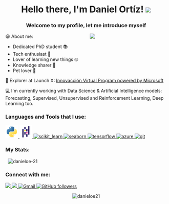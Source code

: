 <h1 align = "center"> Hello there, I'm Daniel Ortíz!  <img src="https://github.com/DanielOe-21/DanielOe21/blob/main/images/waving_hand.gif" width="40px"></h1>
<h3 align="center"> Welcome to my profile, let me introduce myself</h3>
<img align='right' src="https://github.com/DanielOe21/DanielOe21/blob/main/images/cuadrado.svg" width="240px">
😀 About me:

- Dedicated PhD student 📚
- Tech enthusiast 📱
- Lover of learning new things 🤓
- Knowledge sharer 🧠
- Pet lover 🐾

🚀 Explorer at Launch X: [Innovacción Virtual Program powered by Microsoft](https://news.microsoft.com/es-xl/mas-de-10-mil-estudiantes-mexicanos-se-han-capacitado-con-tecnologias-de-microsoft/)

💻 I'm currently working with Data Science & Artificial Intelligence models: Forecasting, Supervised, Unsupervised and Reinforcement Learning, Deep Learning too.


<h3 align="left">Languages and Tools that I use:</h3>
<p align="left"><a href="https://www.python.org" target="_blank" rel="noreferrer"> <img src="https://raw.githubusercontent.com/devicons/devicon/master/icons/python/python-original.svg" alt="python" width="40" height="40"/> </a> <a href="https://pandas.pydata.org/" target="_blank" rel="noreferrer"> <img src="https://raw.githubusercontent.com/devicons/devicon/2ae2a900d2f041da66e950e4d48052658d850630/icons/pandas/pandas-original.svg" alt="pandas" width="40" height="40"/> </a><a href="https://scikit-learn.org/" target="_blank" rel="noreferrer"> <img src="https://upload.wikimedia.org/wikipedia/commons/0/05/Scikit_learn_logo_small.svg" alt="scikit_learn" width="40" height="40"/> </a> <a href="https://seaborn.pydata.org/" target="_blank" rel="noreferrer"> <img src="https://seaborn.pydata.org/_images/logo-mark-lightbg.svg" alt="seaborn" width="40" height="40"/> </a> <a href="https://www.tensorflow.org" target="_blank" rel="noreferrer"> <img src="https://www.vectorlogo.zone/logos/tensorflow/tensorflow-icon.svg" alt="tensorflow" width="40" height="40"/></a><a href="https://azure.microsoft.com/en-in/" target="_blank" rel="noreferrer"> <img src="https://www.vectorlogo.zone/logos/microsoft_azure/microsoft_azure-icon.svg" alt="azure" width="40" height="40"/> </a><a href="https://git-scm.com/" target="_blank" rel="noreferrer"> <img src="https://www.vectorlogo.zone/logos/git-scm/git-scm-icon.svg" alt="git" width="40" height="40"></a></p>
  
<h3 align="left">My Stats:</h3>
<p>&nbsp;
<img align="center" src="https://github-readme-stats.vercel.app/api?username=danieloe-21&show_icons=true&theme=dark&locale=en" alt="danieloe-21" />
</p>

<h3 align="left">Connect with me:</h3>

<p align="left">
<a href="https://www.linkedin.com/in/danieloe21">
<img src="https://img.shields.io/badge/-DanielOe21-blue?style=social-square&logo=linkedin&logoColor=white">
</a>
<a href="https://www.instagram.com/danieloe21/">
<img src="https://img.shields.io/badge/-DanielOe21-orange?style=social-square&logo=instagram&logoColor=white">
</a>
<a href="mailto:danieloe21@gmail.com">
<img alt="Gmail" src="https://img.shields.io/badge/-DanielOe21-red?style=social-square&logo=gmail&logoColor=white&link=mailto:danieloe21@gmail.com">
</a>
<a href="https://github.com/DanielOe21">
<img alt="GitHub followers" src="https://img.shields.io/github/followers/DanielOe21?style=social">
</a>
</p>
<p align="center">
<img src="https://komarev.com/ghpvc/?username=danieloe21&label=Profile%20views&color=0e75b6&style=plastic" alt="danieloe21" />
</p>

<!-- Esta parte son los lenguajes q mas uso
<p>
<img align="left" src="https://github-readme-stats.vercel.app/api/top-langs?username=danieloe-21&show_icons=true&locale=en&layout=compact" alt="danieloe-21" />
</p>
[![Top Langs](https://github-readme-stats.vercel.app/api/top-langs/?username=danieloe-21&langs_count=8)](https://github.com/anuraghazra/github-readme-stats)
-->
<!--
**DanielOe-21/DanielOe-21** is a ✨ _special_ ✨ repository because its `README.md` (this file) appears on your GitHub profile.

Here are some ideas to get you started:

- 🔭 I’m currently working on ...
- 🌱 I’m currently learning ...
- 👯 I’m looking to collaborate on ...
- 🤔 I’m looking for help with ...
- 💬 Ask me about ...
- 📫 How to reach me: ...
- 😄 Pronouns: ...
- ⚡ Fun fact: ...
-->
